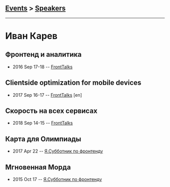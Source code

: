 ## [Events](../README.md) > [Speakers](../speakers.md)
---

# Иван Карев

## Фронтенд и аналитика
- 2016 Sep 17-18 -- [FrontTalks](https://events.yandex.ru/lib/talks/3934/)    
## Clientside optimization for mobile devices
- 2017 Sep 16-17 -- [FrontTalks](https://events.yandex.ru/lib/talks/4861/) [en]   
## Скорость на всех сервисах
- 2018 Sep 14-15 -- [FrontTalks](https://events.yandex.ru/lib/talks/6392/)    
## Карта для Олимпиады
- 2017 Apr 22 -- [Я.Субботник по фронтенду](https://events.yandex.ru/lib/talks/4570/)    
## Мгновенная Морда
- 2015 Oct 17 -- [Я.Субботник по фронтенду](https://events.yandex.ru/lib/talks/3207/)    
